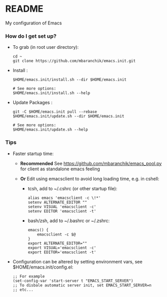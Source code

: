# README #

My configuration of Emacs

### How do I get set up? ###

* To grab (in root user directory):

    ```
    cd ~
    git clone https://github.com/mbaranchik/emacs.init.git
    ```

* Install :

    ```
    $HOME/emacs.init/install.sh --dir $HOME/emacs.init
    ```

    ```
    # See more options:
    $HOME/emacs.init/install.sh --help
    ```

* Update Packages :

    ```
    git -C $HOME/emacs.init pull --rebase
    $HOME/emacs.init/update.sh --dir $HOME/emacs.init
    ```

    ```
    # See more options:
    $HOME/emacs.init/update.sh --help
    ```

### Tips ###

* Faster startup time:

    * **Recommended** See https://github.com/mbaranchik/emacs_pool.py for client as standalone emacs feeling

    * **Or** Edit using emacsclient to avoid long loading time, e.g. in cshell:

        * tcsh, add to ~/.cshrc (or other startup file):

            ```
            alias emacs 'emacsclient -c \!*'
            setenv ALTERNATE_EDITOR ""
            setenv VISUAL 'emacsclient -c'
            setenv EDITOR 'emacsclient -t'
            ```

        * bash/zsh, add to ~/.bashrc or ~/.zshrc:

            ```
            emacs() {
                emacsclient -c $@
            }
            export ALTERNATE_EDITOR=""
            export VISUAL='emacsclient -c'
            export EDITOR='emacsclient -t'
            ```

* Configuration can be altered by setting environment vars, see $HOME/emacs.init/config.el:

    ```
    ;; For example
    (set-config-var 'start-server t "EMACS_START_SERVER")
    ;; To disbale automatic server init, set EMACS_START_SERVER=n
    ;; etc...
    ```

